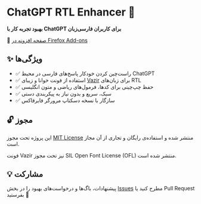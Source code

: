 # ChatGPT RTL Enhancer 🔁

**بهبود تجربه کار با ChatGPT برای کاربران فارسی‌زبان**

🔗 [صفحه افزونه در Firefox Add-ons](https://addons.mozilla.org/en-US/developers/addon/chatgpt_rtl)

## ✨ ویژگی‌ها

- ✅ راست‌چین کردن خودکار پاسخ‌های فارسی در محیط ChatGPT
- ✅ استفاده از فونت خوانا و زیبا‌ی [Vazir](https://github.com/rastikerdar/vazir-font) برای زبان‌های RTL
- ✅ حفظ چپ‌چینی برای کدها، فرمول‌های ریاضی و متون انگلیسی
- ✅ سبک، سریع و بدون نیاز به پیکربندی دستی
- ✅ سازگار با نسخه دسکتاپ مرورگر فایرفاکس

## 🔓 مجوز

این پروژه تحت مجوز [MIT License](LICENSE) منتشر شده و استفاده‌ی رایگان و تجاری از آن مجاز است.

فونت Vazir نیز تحت مجوز SIL Open Font License (OFL) منتشر شده است.

## 💡 مشارکت

پیشنهادات، باگ‌ها و درخواست‌های بهبود را در بخش [Issues](https://github.com/HosseinBinaei/ChatGPT-RTL/issues) مطرح کنید یا Pull Request بفرستید 🙌
